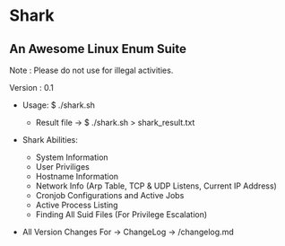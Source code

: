# Shark
## An Awesome Linux Enum Suite

Note : Please do not use for illegal activities.

Version : 0.1

* Usage: $ ./shark.sh
    - Result file -> $ ./shark.sh > shark_result.txt

* Shark Abilities:
    * System Information
    * User Priviliges
    * Hostname Information
    * Network Info (Arp Table, TCP & UDP Listens, Current IP Address)
    * Cronjob Configurations and Active Jobs
    * Active Process Listing
    * Finding All Suid Files (For Privilege Escalation)

* All Version Changes For -> ChangeLog -> /changelog.md